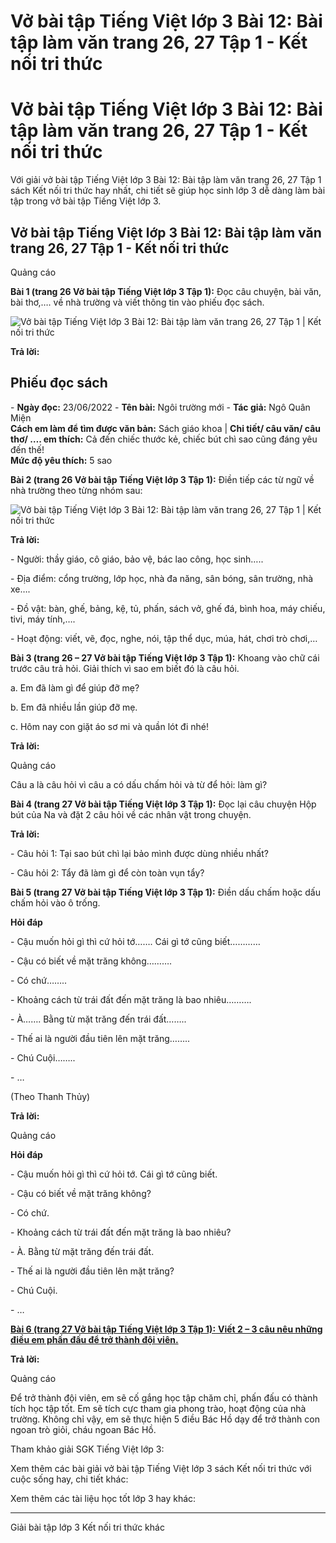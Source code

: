 # Vở bài tập Tiếng Việt lớp 3 Bài 12: Bài tập làm văn trang 26, 27 Tập 1 - Kết nối tri thức

# Vở bài tập Tiếng Việt lớp 3 Bài 12: Bài tập làm văn trang 26, 27 Tập 1 - Kết nối tri thức

Với giải vở bài tập Tiếng Việt lớp 3 Bài 12: Bài tập làm văn trang 26, 27 Tập 1 sách Kết nối tri thức hay nhất, chi tiết sẽ giúp học sinh lớp 3 dễ dàng làm bài tập trong vở bài tập Tiếng Việt lớp 3.

## Vở bài tập Tiếng Việt lớp 3 Bài 12: Bài tập làm văn trang 26, 27 Tập 1 - Kết nối tri thức

Quảng cáo

**Bài 1 (trang 26 Vở bài tập Tiếng Việt lớp 3 Tập 1):** Đọc câu chuyện, bài văn, bài thơ,…. về nhà trường và viết thông tin vào phiếu đọc sách.

![Vở bài tập Tiếng Việt lớp 3 Bài 12: Bài tập làm văn trang 26, 27 Tập 1 | Kết nối tri thức](https://vietjack.com/vbt-tieng-viet-3-kn/images/bai-12-bai-tap-lam-van.PNG)

**Trả lời:**

**Phiếu đọc sách**  
---  
\- **Ngày đọc:** 23/06/2022 \- **Tên bài:** Ngôi trường mới \- **Tác giả:** Ngô Quân Miện  
**Cách em làm để tìm được văn bản:** Sách giáo khoa |  **Chi tiết/ câu văn/ câu thơ/ …. em thích:** Cả đến chiếc thước kẻ, chiếc bút chì sao cũng đáng yêu đến thế!  
**Mức độ yêu thích:** 5 sao  
  
**Bài 2 (trang 26 Vở bài tập Tiếng Việt lớp 3 Tập 1):** Điền tiếp các từ ngữ về nhà trường theo từng nhóm sau:

![Vở bài tập Tiếng Việt lớp 3 Bài 12: Bài tập làm văn trang 26, 27 Tập 1 | Kết nối tri thức](https://vietjack.com/vbt-tieng-viet-3-kn/images/bai-12-bai-tap-lam-van-a.PNG)

**Trả lời:**

\- Người: thầy giáo, cô giáo, bảo vệ, bác lao công, học sinh…..

\- Địa điểm: cổng trường, lớp học, nhà đa năng, sân bóng, sân trường, nhà xe….

\- Đồ vật: bàn, ghế, bảng, kệ, tủ, phấn, sách vở, ghế đá, bình hoa, máy chiếu, tivi, máy tính,….

\- Hoạt động: viết, vẽ, đọc, nghe, nói, tập thể dục, múa, hát, chơi trò chơi,…

**Bài 3 (trang 26 – 27 Vở bài tập Tiếng Việt lớp 3 Tập 1):** Khoang vào chữ cái trước câu trả hỏi. Giải thích vì sao em biết đó là câu hỏi.

a. Em đã làm gì để giúp đỡ mẹ?

b. Em đã nhiều lần giúp đỡ mẹ.

c. Hôm nay con giặt áo sơ mi và quần lót đi nhé!

**Trả lời:**

Quảng cáo

Câu a là câu hỏi vì câu a có dấu chấm hỏi và từ để hỏi: làm gì?

**Bài 4 (trang 27 Vở bài tập Tiếng Việt lớp 3 Tập 1):** Đọc lại câu chuyện Hộp bút của Na và đặt 2 câu hỏi về các nhân vật trong chuyện.

**Trả lời:**

\- Câu hỏi 1: Tại sao bút chì lại bảo mình được dùng nhiều nhất?

\- Câu hỏi 2: Tẩy đã làm gì để còn toàn vụn tẩy?

**Bài 5 (trang 27 Vở bài tập Tiếng Việt lớp 3 Tập 1):** Điền dấu chấm hoặc dấu chấm hỏi vào ô trống.

**Hỏi đáp**

\- Cậu muốn hỏi gì thì cứ hỏi tớ……. Cái gì tớ cũng biết…………

\- Cậu có biết về mặt trăng không……….

\- Có chứ……..

\- Khoảng cách từ trái đất đến mặt trăng là bao nhiêu……….

\- À……. Bằng từ mặt trăng đến trái đất……..

\- Thế ai là người đầu tiên lên mặt trăng……..

\- Chú Cuội……..

\- …

(Theo Thanh Thủy)

**Trả lời:**

Quảng cáo

**Hỏi đáp**

\- Cậu muốn hỏi gì thì cứ hỏi tớ. Cái gì tớ cũng biết.

\- Cậu có biết về mặt trăng không?

\- Có chứ.

\- Khoảng cách từ trái đất đến mặt trăng là bao nhiêu?

\- À. Bằng từ mặt trăng đến trái đất.

\- Thế ai là người đầu tiên lên mặt trăng?

\- Chú Cuội.

\- …

[**Bài 6 (trang 27 Vở bài tập Tiếng Việt lớp 3 Tập 1):** **Viết 2 – 3 câu nêu những điều em phấn đấu để trở thành đội viên.**](https://vietjack.com/vbt-tieng-viet-3-kn/viet-2-3-cau-neu-nhung-dieu-em-phan-dau-de-tro-thanh-doi-vien-vm.jsp)

**Trả lời:**

Quảng cáo

Để trở thành đội viên, em sẽ cố gắng học tập chăm chỉ, phấn đấu có thành tích học tập tốt. Em sẽ tích cực tham gia phong trào, hoạt động của nhà trường. Không chỉ vậy, em sẽ thực hiện 5 điều Bác Hồ dạy để trở thành con ngoan trò giỏi, cháu ngoan Bác Hồ.

Tham khảo giải SGK Tiếng Việt lớp 3:

Xem thêm các bài giải vở bài tập Tiếng Việt lớp 3 sách Kết nối tri thức với cuộc sống hay, chi tiết khác:

Xem thêm các tài liệu học tốt lớp 3 hay khác:

* * *

Giải bài tập lớp 3 Kết nối tri thức khác
